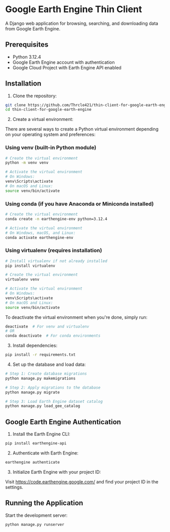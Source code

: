 # Google Earth Engine Thin Client

A Django web application for browsing, searching, and downloading data from Google Earth Engine.

## Prerequisites

- Python 3.12.4
- Google Earth Engine account with authentication
- Google Cloud Project with Earth Engine API enabled

## Installation

1. Clone the repository:

```bash
git clone https://github.com/Thrcle421/thin-client-for-google-earth-engine.git
cd thin-client-for-google-earth-engine
```

2. Create a virtual environment:

There are several ways to create a Python virtual environment depending on your operating system and preferences:

### Using venv (built-in Python module)

```bash
# Create the virtual environment
python -m venv venv

# Activate the virtual environment
# On Windows:
venv\Scripts\activate
# On macOS and Linux:
source venv/bin/activate
```

### Using conda (if you have Anaconda or Miniconda installed)

```bash
# Create the virtual environment
conda create -n earthengine-env python=3.12.4

# Activate the virtual environment
# On Windows, macOS, and Linux:
conda activate earthengine-env
```

### Using virtualenv (requires installation)

```bash
# Install virtualenv if not already installed
pip install virtualenv

# Create the virtual environment
virtualenv venv

# Activate the virtual environment
# On Windows:
venv\Scripts\activate
# On macOS and Linux:
source venv/bin/activate
```

To deactivate the virtual environment when you're done, simply run:

```bash
deactivate  # For venv and virtualenv
# OR
conda deactivate  # For conda environments
```

3. Install dependencies:

```bash
pip install -r requirements.txt
```

4. Set up the database and load data:

```bash
# Step 1: Create database migrations
python manage.py makemigrations

# Step 2: Apply migrations to the database
python manage.py migrate

# Step 3: Load Earth Engine dataset catalog
python manage.py load_gee_catalog
```

## Google Earth Engine Authentication

1. Install the Earth Engine CLI:

```bash
pip install earthengine-api
```

2. Authenticate with Earth Engine:

```bash
earthengine authenticate
```

3. Initialize Earth Engine with your project ID:

Visit https://code.earthengine.google.com/ and find your project ID in the settings.

## Running the Application

Start the development server:

```bash
python manage.py runserver
```
